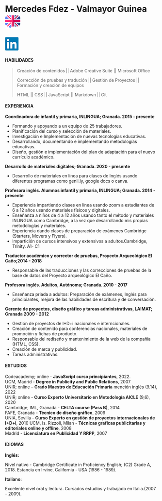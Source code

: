 


# Mercedes Fdez - Valmayor Guinea  [![EnglishLOGO](./assets/img/english.png)](index.markdown)


[![LinkedinLOGO](./assets/img/LinkedinIMG.png)](http://www.linkedin.com/in/mercedes-fdz-valmayor-guinea-00068a1a3) 

#### HABILIDADES 

> Creación de contenidos || Adobe Creative Suite || Microsoft Office
>  
> Corrección de pruebas y tradución || Gestión de Proyectos || Formación y creación de equipos
> 
> HTML || CSS || JavaScript || Markdown || Git

#### EXPERIENCIA 

**Coordinadora de infantil y primaria, INLINGUA; Granada. 2015 - presente** 

- Formando y apoyando a un equipo de 25 trabajadores.
- Planificación del curso y selección de materiales.
- Investigación e Implementación de nuevas tecnologías educativas.
- Desarrollando, documentando e implementando metodologías educativas.
- Diseño, gestión e implementación del plan de adaptación para el nuevo currículo académico. 

**Desarrollo de materiales digitales; Granada. 2020 - presente** 

- Desarrollo de materiales en linea para clases de Inglés usando diferentes programas como genil.ly, google docs o canva.

**Profesora inglés. Alumnos infantil y primaria, INLINGUA; Granada. 2014 - presente** 

- Experiencia impartiendo clases en linea usando zoom a estudiantes de 6 a 12 años usando materiales físicos y digitales.
- Enseñanza a niños de 4 a 12 años usando tanto el método y materiales INLINGUA como Cambridge, a la vez que desarrollando mis propias metodologías y materiales. 
- Experiencia dando clases de preparación de exámenes Cambridge (Starters, Movers y Flyers).
- Impartición de cursos intensivos y extensivos a adultos.Cambridge, Trinity. A1- C1 
 

**Traductor académico y corrector de pruebas, Proyecto Arqueológico El Caño;2014 - 2018** 

- Responsable de las traducciones y las correcciones de pruebas de la base de datos del Proyecto arqueológico El Caño.

**Profesora inglés. Adultos, Autónoma; Granada. 2010 - 2017** 

- Enseñanza priada a adultos: Preparación de exámenes, Inglés para principiantes, mejora de las habilidades de escritura y de conversación.

**Gerente de proyectos, diseño gráfico y tareas administrativas, LAIMAT; Granada 2009 - 2012** 

- Gestión de proyectos de I+D+i nacionales e interncionales.
- Creación de contenido para conferencias nacionales, materiales de promoción y fichas de producto. 
- Responsable del rediseño y mantenimiento de la web de la compañía (HTML, CSS).
- Creación de marca y publicidad.
- Tareas administrativas.

#### ESTUDIOS 

Codeacademy; online - **JavaScript curso principiantes**, 2022. <br>
UCM, Madrid - **Degree in Publicity and Public Relations**, 2007 <br>
UNIR; online – **Grado Maestro de Educación Primaria** mención inglés (9.14), 2022 <br>
UNIR; online - **Curso Experto Universitario en Metodología AICLE** (9,6), 2020 <br>
Cambridge; IML, Granada - **CELTA course (Pass B)**, 2014<br>
FAFE, Granada - **Técnico de diseño gráfico**, 2009 <br>
UNIA, Sevilla - **Curso Experto en gestión de proyectos internacionales de I+D+i**, 2010 UCM,
Is. Rizzoli, Milan - **Técnicas graficas publicitarias y editoriales online y offline**, 2008 <br>
Madrid - **Licenciatura en Publicidad Y RRPP**, 2007


#### IDIOMAS 

**Inglés:**

Nivel nativo - Cambridge Certificate in Proficiency English; (C2) Grade A, 2018.
Estancia en Irvine, California - USA (1986 - 1989).

**Italiano:**

Excelente nivel oral y lectura.
Cursados estudios y trabajado en Italia.(2007 - 2009).
   

 



